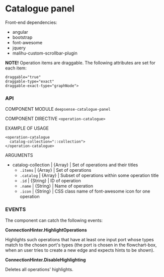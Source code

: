 # Catalogue panel

Front-end dependencies:

- angular
- bootstrap
- font-awesome
- jquery
- malihu-custom-scrollbar-plugin

**NOTE!** Operation items are draggable. The following attributes are set for each item:

    draggable="true"
    draggable-type="exact"
    draggable-exact-type="graphNode">

### API

COMPONENT MODULE `deepsense-catalogue-panel`

COMPONENT DIRECTIVE `<operation-catalogue>`

EXAMPLE OF USAGE

    <operation-catalogue
      catalog-collection="::collection">
    </operation-catalogue>

ARGUMENTS

  - catalog-collection | {Array} | Set of operations and their titles
    - `.items` | {Array} | Set of operations
    - `.catalog` | {Array} | Subset of operations within some operation title
    - `.id` | {String} | ID of operation
    - `.name` | {String} | Name of operation
    - `.icon` | {String} | CSS class name of font-awesome icon for one operation

### EVENTS

The component can catch the following events:

**ConnectionHinter.HighlightOperations**

Highlights such operations that have at least one input port whose types match to the chosen port's types
(the port is chosen in the flowchart-box, when an user tries to create a new edge and expects hints to be shown).

**ConnectionHinter.DisableHighlighting**

Deletes all operations' highlights.
